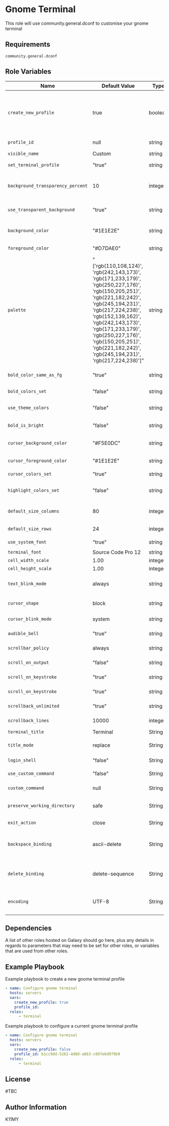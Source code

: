 Gnome Terminal
=========

This role will use community.general.dconf to customise your gnome terminal

Requirements
------------

`community.general.dconf`

Role Variables
--------------

| Name           | Default Value | Type  | Options  | Description                       |
| -------------- | ------------- | ----- | -------- |-----------------------------------|
| `create_new_profile` | true | boolean | `true` `false` | generate a random uuid using the `create_profile_sh` script and write it to the gnome database|
| `profile_id` | null | string | | uuid of gnome profile |
| `visible_name` | Custom | string | | name of profile |
| `set_terminal_profile` | "true" | string | `"true"` `"false"` | set the profile to uuid being used |
| `background_transparency_percent` | 10 | integer | `0-100` | set the background transparency percentage |
| `use_transparent_background` | "true" | string | `"true"` `"false"` | set the terminal to use transparent background |
| `background_color` | "#1E1E2E" | string | |set the terminal background colour |
| `foreground_color` | "#D7DAE0" | string | |set the terminal foreground colour |
| `palette` | "['rgb(110,108,124)', 'rgb(242,143,173)', 'rgb(171,233,179)', 'rgb(250,227,176)', 'rgb(150,205,251)', 'rgb(221,182,242)', 'rgb(245,194,231)', 'rgb(217,224,238)', 'rgb(152,139,162)', 'rgb(242,143,173)', 'rgb(171,233,179)', 'rgb(250,227,176)', 'rgb(150,205,251)', 'rgb(221,182,242)', 'rgb(245,194,231)', 'rgb(217,224,238)']" | string | |set the terminal pallete |
| `bold_color_same_as_fg` | "true" | string | `"true"` `"false"` | set the bold colour the same as foreground |
| `bold_colors_set` | "false" | string | `"true"` `"false"` | set bold colours |
| `use_theme_colors` | "false" | string | `"true"` `"false"` | set to current gnome theme colours |
| `bold_is_bright` | "false" | string | `"true"` `"false"` | set bold colour to bright |
| `cursor_background_color` | "#F5E0DC" | string | | set cursor background colour |
| `cursor_foreground_color` | "#1E1E2E" | string | | set cursor foreground colour |
| `cursor_colors_set` | "true" | string | `"true"` `"false"` | set cursor colour |
| `highlight_colors_set` | "false" | string | `"true"` `"false"` | set if highlight colours will be used or not |
| `default_size_columns` | 80 | integer |  |set inital terminal default column size |
| `default_size_rows` | 24 | integer |  |set inital terminal default row size |
| `use_system_font` | "true" | string | `"true"` `"false"` | set system font |
| `terminal_font` | Source Code Pro 12 | string | | set custom font |
| `cell_width_scale` | 1.00 | integer | | set cell width |
| `cell_height_scale` | 1.00 | integer | | set cell height |
| `text_blink_mode` | always | string | `never` `focused` `unfocused` `always`| set blink mode |
| `cursor_shape` | block | string | `ibeam` `underline` `block` | set cursor shape |
| `cursor_blink_mode` | system | string | `on` `off` `system` | set cursor blink mode |
| `audible_bell` | "true" | string | `"true"` `"false"`| set cursor blink mode |
| `scrollbar_policy` | always | string | `never` `always`| set scroll bar policy |
| `scroll_on_output` | "false" | string | `"true"` `"false"`| set scroll on output |
| `scroll_on_keystroke` | "true" | string | `"true"` `"false"`| set scroll on keystroke |
| `scroll_on_keystroke` | "true" | string | `"true"` `"false"`| set scroll on output |
| `scrollback_unlimited` | "true" | string | `"true"` `"false"` | set scrollback to unlimited |
| `scrollback_lines` | 10000 | integer | | set scrollback to unlimited |
| `terminal_title` | Terminal | String | | set terminal title |
| `title_mode` | replace | String | `before` `after` `ignore` `replace` | set title mode |
| `login_shell` | "false" | String | `"true"` `"false"` | set title mode |
| `use_custom_command` | "false" | String | `"true"` `"false"` | set terminal to use custom command |
| `custom_command` | null | String | | set custom command |
| `preserve_working_directory` | safe | String | `never` `always` `safe` | set terminal to preserve working directory |
| `exit_action` | close | String | `restart` `hold` `close` | set exit action |
| `backspace_binding` | ascii-delete | String | `auto` `ascii-backspace` `delete-sequence` `tty` `ascii-delete` | set backspace binding |
| `delete_binding` | delete-sequence | String | `auto` `ascii-backspace` `delete-sequence` `tty` `ascii-delete` | set delete binding |
| `encoding` | UTF-8 | String | refer to `encoding.txt` to view the whole list | set exit action |

Dependencies
------------

A list of other roles hosted on Galaxy should go here, plus any details in regards to parameters that may need to be set for other roles, or variables that are used from other roles.

Example Playbook
----------------

Example playbook to create a new gnome terminal profile

```yaml
- name: Configure gnome terminal
  hosts: servers
  vars:
    create_new_profile: true
    profile_id:
  roles:
      - terminal
```

Example playbook to configure a current gnome terminal profile

```yaml
- name: Configure gnome terminal
  hosts: servers
  vars:
    create_new_profile: false
    profile_id: b1cc9dd-5262-4d8d-a863-c897e6d979b9
  roles:
      - terminal
```

License
-------

#TBC

Author Information
------------------

K11MY